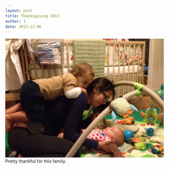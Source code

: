 ```yaml
---
layout: post
title: Thanksgiving 2013
author: 1
date: 2013-12-06
--- 
```


![thefamily](.\images\posts\20131206-thanksgiving\thefamily.jpg)
Pretty thankful for this family.
